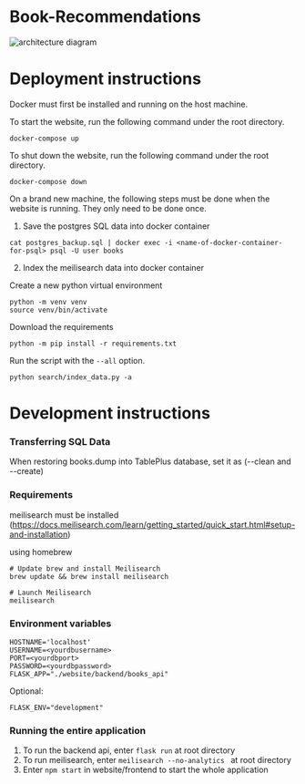 # Book-Recommendations

![architecture
diagram](https://github.com/MapleLeaves-7/Book-Recommendations/blob/main/docs/architecture.svg?raw=true)

# Deployment instructions

Docker must first be installed and running on the host machine.

To start the website, run the following command under the root directory.

```
docker-compose up
```

To shut down the website, run the following command under the root directory.

```
docker-compose down
```

On a brand new machine, the following steps must be done when the website is running. They only need to be done once.

1. Save the postgres SQL data into docker container

```
cat postgres_backup.sql | docker exec -i <name-of-docker-container-for-psql> psql -U user books
```

2. Index the meilisearch data into docker container

Create a new python virtual environment

```
python -m venv venv
source venv/bin/activate
```

Download the requirements

```
python -m pip install -r requirements.txt
```

Run the script with the `--all` option.

```
python search/index_data.py -a
```

# Development instructions

### Transferring SQL Data

When restoring books.dump into TablePlus database, set it as (--clean and --create)

### Requirements

meilisearch must be installed (https://docs.meilisearch.com/learn/getting_started/quick_start.html#setup-and-installation)

using homebrew

```
# Update brew and install Meilisearch
brew update && brew install meilisearch

# Launch Meilisearch
meilisearch
```

### Environment variables

```
HOSTNAME='localhost'
USERNAME=<yourdbusername>
PORT=<yourdbport>
PASSWORD=<yourdbpassword>
FLASK_APP="./website/backend/books_api"
```

Optional:

```
FLASK_ENV="development"
```

### Running the entire application

1. To run the backend api, enter `flask run` at root directory
2. To run meilisearch, enter `meilisearch --no-analytics ` at root directory
3. Enter `npm start` in website/frontend to start the whole application
